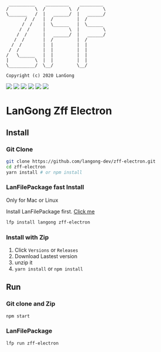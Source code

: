 ```
 __________    _________    _________
/          \  /         \  /         \
\_______   /  |   ______/  |   ______/
       /  /   |  /         |  /
      /  /    |  \______   |  \______
     /  /     |         \  |         \
    /  /      |   ______/  |   ______/
   /  /       |  /         |  /
  /  /        |  |         |  |
 /  /         |  |         |  |
/   \______   |  |         |  |
|          \  |  |         |  |
\__________/  \__/         \__/

Copyright (c) 2020 LanGong
```

![](https://img.shields.io/github/tag/langong-dev/.svg)
![](https://img.shields.io/github/release/langong-dev/zff-electron.svg)
![](https://img.shields.io/github/stars/langong-dev/zff-electron.svg)
![](https://img.shields.io/github/forks/langong-dev/zff-electron.svg)
![](https://img.shields.io/badge/state-Service-brightgreen.svg?style=plastic)
![](https://img.shields.io/badge/GitHub-LanGongZff-yellow.svg?style=social&logo=github)

# LanGong Zff Electron

## Install

### Git Clone

```bash
git clone https://github.com/langong-dev/zff-electron.git
cd zff-electron
yarn install # or npm install
```

### LanFilePackage fast Install

Only for Mac or Linux

Install LanFilePackage first. [Click me](https://github.com/langong-dev/LanFilePackage)

```bash
lfp install langong zff-electron
```

### Install with Zip

1. Click `Versions` or `Releases`
2. Download Lastest version
3. unzip it
4. `yarn install` or `npm install`

## Run

### Git clone and Zip

```bash
npm start
```

### LanFilePackage

```bash
lfp run zff-electron
```

